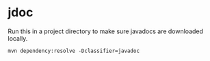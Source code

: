 # jdoc

Run this in a project directory to make sure javadocs are downloaded locally.

```
mvn dependency:resolve -Dclassifier=javadoc
```
